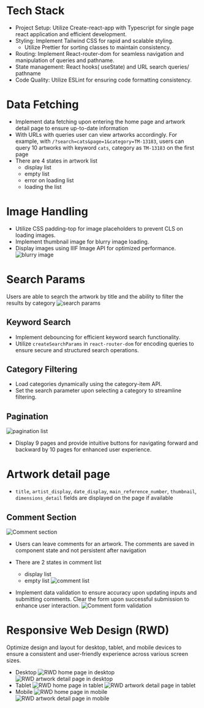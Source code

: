 # Tech Stack
- Project Setup: Utilize Create-react-app with Typescript for single page react application and efficient development.
- Styling: Implement Tailwind CSS for rapid and scalable styling.
    - Utilize Prettier for sorting classes to maintain consistency.
- Routing: Implement React-router-dom for seamless navigation and manipulation of queries and pathname.
- State management: React hooks( useState) and URL search queries/ pathname
- Code Quality: Utilize ESLint for ensuring code formatting consistency.

# Data Fetching
- Implement data fetching upon entering the home page and artwork detail page to ensure up-to-date information
- With URLs with queries user can view artworks accordingly. For example, with `/?search=cats&page=1&category=TM-13183`, users can query 10 artworks with keyword `cats`, category as `TM-13183` on the first page
- There are 4 states in artwork list
    - display list
    - empty list
    - error on loading list
    - loading the list

# Image Handling
- Utilize CSS padding-top for image placeholders to prevent CLS on loading images.
- Implement thumbnail image for blurry image loading.
- Display images using IIIF Image API for optimized performance.
![blurry image](./readme_assets/blurry_image.png)

# Search Params
Users are able to search the artwork by title and the ability to filter the results by category
![search params](./readme_assets/SearchParams.PNG)
## Keyword Search
- Implement debouncing for efficient keyword search functionality.
- Utilize `createSearchParams` in `react-router-dom` for encoding queries to ensure secure and structured search operations.

## Category Filtering
- Load categories dynamically using the category-item API.
- Set the search parameter upon selecting a category to streamline filtering.

## Pagination
![pagination list](./readme_assets/pagination.PNG)
- Display 9 pages and provide intuitive buttons for navigating forward and backward by 10 pages for enhanced user experience.

# Artwork detail page
- `title`, `artist_display`, `date_display`, `main_reference_number`, `thumbnail`, `dimensions_detail` fields are displayed on the page if available 

## Comment Section
![Comment section](./readme_assets/comment_section.png)
- Users can leave comments for an artwork. The comments are saved in component state and not persistent after navigation
- There are 2 states in comment list
    - display list
    - empty list
![comment list](./readme_assets/comments_state.PNG)

- Implement data validation to ensure accuracy upon updating inputs and submitting comments.
Clear the form upon successful submission to enhance user interaction.
![Comment form validation](./readme_assets/form_validation.png)

# Responsive Web Design (RWD)
Optimize design and layout for desktop, tablet, and mobile devices to ensure a consistent and user-friendly experience across various screen sizes.
- Desktop
![RWD home page in desktop](./readme_assets/rwd_desktop.PNG)
![RWD artwork detail page in desktop](./readme_assets/rwd_artwork_detail_desktop.PNG)
- Tablet
![RWD home page in tablet](./readme_assets/rwd_tablet.PNG)
![RWD artwork detail page in tablet](./readme_assets/rwd_artwork_detail_tablet.PNG)
- Mobile
![RWD home page in mobile](./readme_assets/rwd_mobile.PNG)
![RWD artwork detail page in mobile](./readme_assets/rwd_artwork_detail_mobile.PNG)